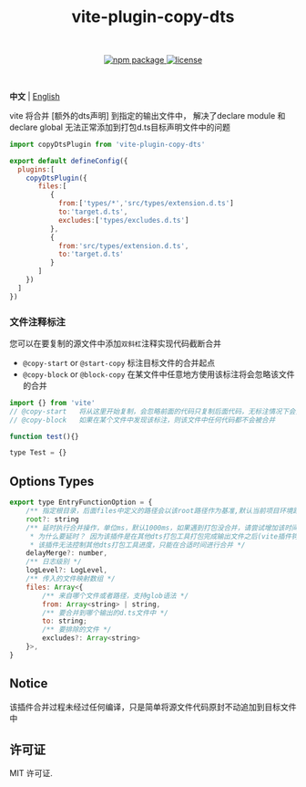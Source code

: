 <h1 align="center">vite-plugin-copy-dts</h1>
<br/>
<p align="center">
    <a href="https://npmjs.com/package/vite-plugin-copy-dts">
        <img src="https://img.shields.io/npm/v/vite-plugin-copy-dts.svg" alt="npm package">
    </a>
    <a href="https://img.shields.io/npm/l/vite-plugin-copy-dts">
      <img src="https://img.shields.io/npm/l/vite-plugin-copy-dts" alt="license"/>
    </a>
</p> 
<br/>


**中文** | [English](./README.md)


vite 将合并 [额外的dts声明] 到指定的输出文件中，
解决了declare module 和 declare global 
无法正常添加到打包d.ts目标声明文件中的问题   

```javascript
import copyDtsPlugin from 'vite-plugin-copy-dts'

export default defineConfig({
  plugins:[
    copyDtsPlugin({
       files:[
          {
            from:['types/*','src/types/extension.d.ts']
            to:'target.d.ts',
            excludes:['types/excludes.d.ts']
          },
          {
            from:'src/types/extension.d.ts',
            to:'target.d.ts'
          }
       ]
    })
  ]
})

```

### 文件注释标注

您可以在要复制的源文件中添加`双斜杠`注释实现代码截断合并

- `@copy-start` or `@start-copy` 标注目标文件的合并起点
- `@copy-block` or `@block-copy` 在某文件中任意地方使用该标注将会忽略该文件的合并

```javascript
import {} from 'vite'
// @copy-start   将从这里开始复制，会忽略前面的代码只复制后面代码，无标注情况下会全部复制
// @copy-block   如果在某个文件中发现该标注，则该文件中任何代码都不会被合并

function test(){}

type Test = {}

```

## Options Types


```javascript
export type EntryFunctionOption = {
    /** 指定根目录，后面files中定义的路径会以该root路径作为基准,默认当前项目环境路径 */
    root?: string
    /** 延时执行合并操作，单位ms，默认1000ms，如果遇到打包没合并，请尝试增加该时间
     * 为什么要延时？ 因为该插件是在其他dts打包工具打包完成输出文件之后(vite插件钩子writeBundle中)进行合并的，
     * 该插件无法控制其他dts打包工具进度，只能在合适时间进行合并 */
    delayMerge?: number,
    /** 日志级别 */
    logLevel?: LogLevel,
    /** 传入的文件映射数组 */
    files: Array<{
        /** 来自哪个文件或者路径，支持glob语法 */
        from: Array<string> | string,
        /** 要合并到哪个输出的d.ts文件中 */
        to: string;
        /** 要排除的文件 */
        excludes?: Array<string>
    }>,
}
```
## Notice

该插件合并过程未经过任何编译，只是简单将源文件代码原封不动追加到目标文件中

## 许可证

MIT 许可证.
